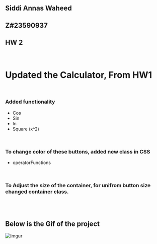 ## Siddi Annas Waheed
## Z#23590937 
## HW 2


</br>

#  Updated the Calculator, From HW1     
 
  
</br>

### Added functionality 
* Cos 
* Sin
* ln
* Square (x^2)

</br>

### To change color of these buttons, added new class in CSS
* operatorFunctions

</br>

### To Adjust the size of the container, for unifrom button size changed container class.  

</br>
</br>

## Below is the Gif of the project

![Imgur](https://imgur.com/ocwsSIv.gif)
